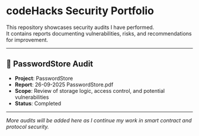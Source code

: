 # codeHacks Security Portfolio

This repository showcases security audits I have performed.  
It contains reports documenting vulnerabilities, risks, and recommendations for improvement.  

---

## 📂 PasswordStore Audit
- **Project**: PasswordStore  
- **Report**: 26-09-2025 PasswordStore.pdf  
- **Scope**: Review of storage logic, access control, and potential vulnerabilities  
- **Status**: Completed  

---

*More audits will be added here as I continue my work in smart contract and protocol security.*
